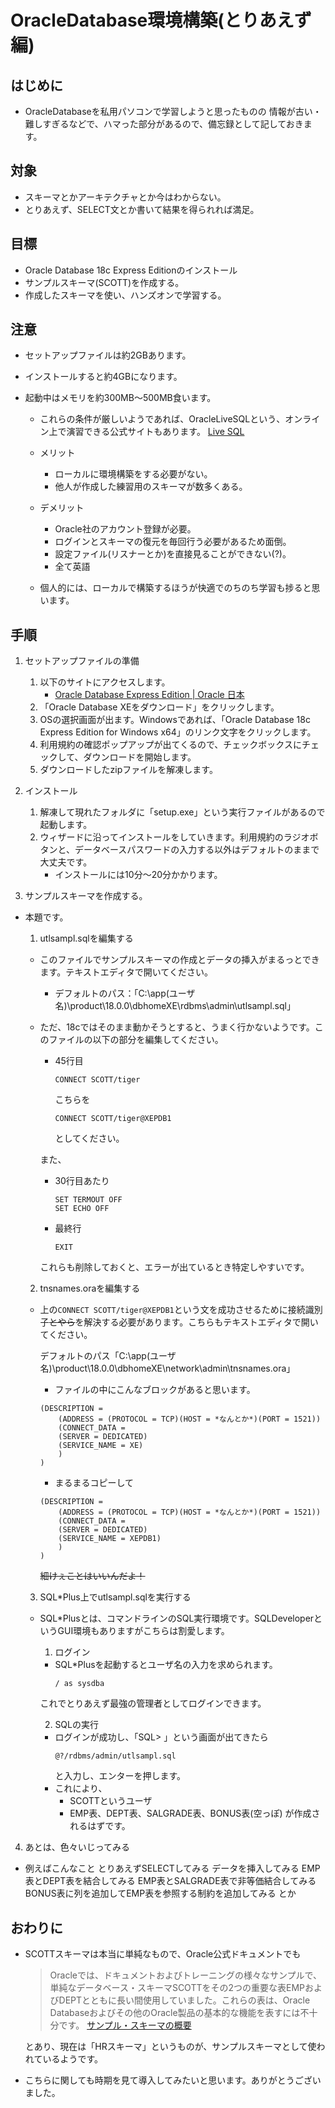 # OracleDatabase環境構築(とりあえず編)
## はじめに
-   OracleDatabaseを私用パソコンで学習しようと思ったものの
    情報が古い・難しすぎるなどで、ハマった部分があるので、備忘録として記しておきます。

## 対象
- スキーマとかアーキテクチャとか今はわからない。
- とりあえず、SELECT文とか書いて結果を得られれば満足。

## 目標
- Oracle Database 18c Express Editionのインストール
- サンプルスキーマ(SCOTT)を作成する。
- 作成したスキーマを使い、ハンズオンで学習する。

## 注意
- セットアップファイルは約2GBあります。
- インストールすると約4GBになります。
- 起動中はメモリを約300MB～500MB食います。

    - これらの条件が厳しいようであれば、OracleLiveSQLという、オンライン上で演習できる公式サイトもあります。
    [Live SQL](https://www.oracle.com/technetwork/jp/database/application-development/livesql/index.html)
    - メリット
        + ローカルに環境構築をする必要がない。
        + 他人が作成した練習用のスキーマが数多くある。

    - デメリット
        + Oracle社のアカウント登録が必要。
        + ログインとスキーマの復元を毎回行う必要があるため面倒。
        + 設定ファイル(リスナーとか)を直接見ることができない(?)。
        + 全て英語
    - 個人的には、ローカルで構築するほうが快適でのちのち学習も捗ると思います。

## 手順
1. セットアップファイルの準備
    1. 以下のサイトにアクセスします。
        + [Oracle Database Express Edition | Oracle 日本](https://www.oracle.com/jp/database/technologies/appdev/xe.html)
    2. 「Oracle Database XEをダウンロード」をクリックします。
    3. OSの選択画面が出ます。Windowsであれば、「Oracle Database 18c Express Edition for Windows x64」のリンク文字をクリックします。
    4. 利用規約の確認ポップアップが出てくるので、チェックボックスにチェックして、ダウンロードを開始します。
    5. ダウンロードしたzipファイルを解凍します。

2. インストール
    1. 解凍して現れたフォルダに「setup.exe」という実行ファイルがあるので起動します。
    2. ウィザードに沿ってインストールをしていきます。利用規約のラジオボタンと、データベースパスワードの入力する以外はデフォルトのままで大丈夫です。
        - インストールには10分～20分かかります。    

3.  サンプルスキーマを作成する。
- 本題です。
    1. utlsampl.sqlを編集する 
    - このファイルでサンプルスキーマの作成とデータの挿入がまるっとできます。テキストエディタで開いてください。
        + デフォルトのパス：「C:\app\(ユーザ名)\product\18.0.0\dbhomeXE\rdbms\admin\utlsampl.sql」
    - ただ、18cではそのまま動かそうとすると、うまく行かないようです。このファイルの以下の部分を編集してください。
        + 45行目

            ```
            CONNECT SCOTT/tiger
            ```
            こちらを
            ```
            CONNECT SCOTT/tiger@XEPDB1
            ```
            としてください。

        また、
        + 30行目あたり

            ``` 
            SET TERMOUT OFF 
            SET ECHO OFF
            ```

        + 最終行
            ```
            EXIT
            ```
        これらも削除しておくと、エラーが出ているとき特定しやすいです。


    2. tnsnames.oraを編集する
    - 上の```CONNECT SCOTT/tiger@XEPDB1```という文を成功させるために接続識別子~~とやら~~を解決する必要があります。こちらもテキストエディタで開いてください。
        
        デフォルトのパス「C:\app\(ユーザ名)\product\18.0.0\dbhomeXE\network\admin\tnsnames.ora」
        
        - ファイルの中にこんなブロックがあると思います。
        ``` XE =
        (DESCRIPTION =
            (ADDRESS = (PROTOCOL = TCP)(HOST = *なんとか*)(PORT = 1521))
            (CONNECT_DATA =
            (SERVER = DEDICATED)
            (SERVICE_NAME = XE)
            )
        )
        ``` 
        - まるまるコピーして
        ``` XEPDB1 =
        (DESCRIPTION =
            (ADDRESS = (PROTOCOL = TCP)(HOST = *なんとか*)(PORT = 1521))
            (CONNECT_DATA =
            (SERVER = DEDICATED)
            (SERVICE_NAME = XEPDB1)
            )
        )
        ``` 

        ~~細けぇことはいいんだよ！~~
    3. SQL*Plus上でutlsampl.sqlを実行する
    - SQL*Plusとは、コマンドラインのSQL実行環境です。SQLDeveloperというGUI環境もありますがこちらは割愛します。
        1. ログイン
        - SQL*Plusを起動するとユーザ名の入力を求められます。
            ```
            / as sysdba
            ```
        これでとりあえず最強の管理者としてログインできます。

        2. SQLの実行
        - ログインが成功し、「SQL> 」という画面が出てきたら
            ```
            @?/rdbms/admin/utlsampl.sql
            ```
            と入力し、エンターを押します。
        - これにより、
            + SCOTTというユーザ
            + EMP表、DEPT表、SALGRADE表、BONUS表(空っぽ)
            が作成されるはずです。
4. あとは、色々いじってみる
- 例えばこんなこと
    とりあえずSELECTしてみる
    データを挿入してみる
    EMP表とDEPT表を結合してみる
    EMP表とSALGRADE表で非等価結合してみる
    BONUS表に列を追加してEMP表を参照する制約を追加してみる
    とか

## おわりに
- SCOTTスキーマは本当に単純なもので、Oracle公式ドキュメントでも
    > Oracleでは、ドキュメントおよびトレーニングの様々なサンプルで、単純なデータベース・スキーマSCOTTをその2つの重要な表EMPおよびDEPTとともに長い間使用していました。これらの表は、Oracle Databaseおよびその他のOracle製品の基本的な機能を表すには不十分です。
    [サンプル・スキーマの概要](https://docs.oracle.com/cd/E82638_01/comsc/introduction-to-sample-schemas.html)
    
    とあり、現在は「HRスキーマ」というものが、サンプルスキーマとして使われているようです。
- こちらに関しても時期を見て導入してみたいと思います。ありがとうございました。
